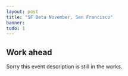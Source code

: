 ```yaml
---
layout: post
title: "SF Beta November, San Francisco"
banner: 
todo: 1
---
```



## Work ahead

Sorry this event description is still in the works.

<!--
http://www.pavingways.com/sf-beta-november-clubbing-with-the-geeks_61.html
-->
